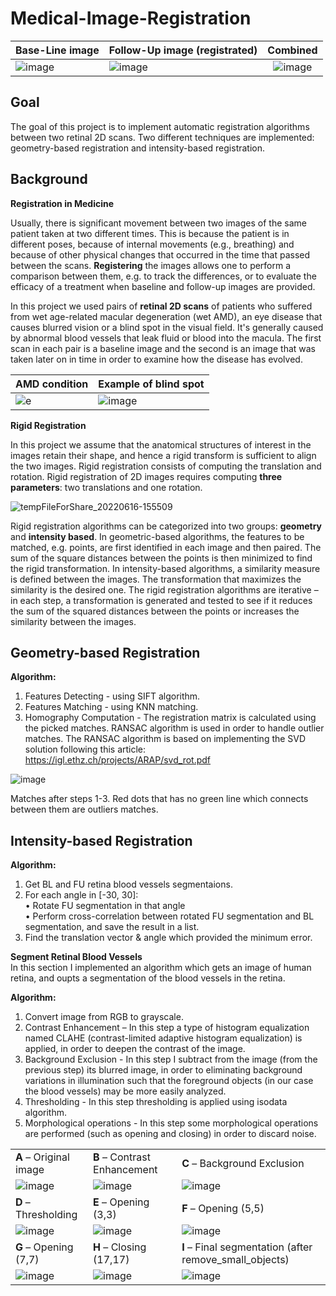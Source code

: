 # Medical-Image-Registration

| Base-Line image | Follow-Up image (registrated) | Combined |
| ---  | ---  |  :----:  |
| ![image](https://user-images.githubusercontent.com/68702877/174038357-fed32ffb-1a0a-4f00-b44a-aec64006e09e.png) |![image](https://user-images.githubusercontent.com/68702877/174038420-b8e9257d-a375-411a-b17e-7bcdc59759af.png)| ![image](https://user-images.githubusercontent.com/68702877/174038468-a8d47cb2-98fd-44a1-bd38-a3a6dad5f5ab.png)|


## Goal
The goal of this project is to implement automatic registration algorithms between two retinal 2D scans. Two different techniques are implemented: geometry-based registration and intensity-based registration.

## Background

**Registration in Medicine**

Usually, there is significant movement between two images of the same patient taken at two different times. This is because the patient is in different poses, because of internal movements (e.g., breathing) and because of other physical changes that occurred in the time that passed between the scans. **Registering** the images allows one to perform a comparison between them, e.g. to track the differences, or to evaluate the efficacy of a treatment when baseline and follow-up images are provided.

In this project we used pairs of **retinal 2D scans** of patients who suffered from wet age-related macular degeneration (wet AMD), an eye disease that causes blurred vision or a blind spot in the visual field. It's generally caused by abnormal blood vessels that leak fluid or blood into the macula.
The first scan in each pair is a baseline image and the second is an image that was taken later on in time in order to examine how the disease has evolved.

| AMD condition | Example of blind spot |
| ---  | ---  | 
|![e](https://user-images.githubusercontent.com/68702877/174078749-74593be7-3ffb-439d-a255-825a6fd989d5.png)|![image](https://user-images.githubusercontent.com/68702877/174075445-96323638-dc92-44ae-8797-baed2aec0a6e.png)|


**Rigid Registration**

In this project we assume that the anatomical structures of interest in the images retain their shape, and hence a rigid transform is sufficient to align the two images. 
Rigid registration consists of computing the translation and rotation. Rigid registration of 2D images requires computing **three
parameters**: two translations and one rotation.

![tempFileForShare_20220616-155509](https://user-images.githubusercontent.com/68702877/174074392-38df3481-a57e-4b2f-855e-714e047b65de.jpg)


Rigid registration algorithms can be categorized into two groups: **geometry** and **intensity based**. In geometric-based
algorithms, the features to be matched, e.g. points, are first identified in each image and then paired. The sum of the
square distances between the points is then minimized to find the rigid transformation. In intensity-based algorithms,
a similarity measure is defined between the images. The transformation that maximizes the similarity is the desired
one. The rigid registration algorithms are iterative – in each step, a transformation is generated and tested to see if it
reduces the sum of the squared distances between the points or increases the similarity between the images.


## Geometry-based Registration

**Algorithm:**
1.	Features Detecting - using SIFT algorithm.
2.	Features Matching - using KNN matching.
3.	Homography Computation - The registration matrix is calculated using the picked matches. RANSAC algorithm is used in order to handle outlier matches. The RANSAC algorithm is based on implementing the SVD solution following this article: https://igl.ethz.ch/projects/ARAP/svd_rot.pdf

![image](https://user-images.githubusercontent.com/68702877/174043318-035b3866-604e-44e2-84d0-2f09e7945f8b.png)

Matches after steps 1-3. Red dots that has no  green line which connects between them are outliers matches.

## Intensity-based Registration

**Algorithm:** </br>
1.	Get BL and FU retina blood vessels segmentaions.
2.	For each angle in [-30, 30]: </br>
  •	Rotate FU segmentation in that angle </br>
  •	Perform cross-correlation between rotated FU segmentation and BL segmentation, and save the result in a list. 
3.	Find the translation vector & angle which provided the minimum error.


**Segment Retinal Blood Vessels** </br>
In this section I implemented an algorithm which gets an image of human retina, and oupts a segmentation of the blood vessels in the retina. </br>

**Algorithm:** </br>
1. Convert image from RGB to grayscale. 
2.	Contrast Enhancement – In this step a type of histogram equalization named CLAHE (contrast-limited adaptive histogram equalization) is applied, in order to deepen the contrast of the image.
3.	Background Exclusion - In this step I subtract from the image (from the previous step) its blurred  image, in order to eliminating background variations in illumination such that the foreground objects (in our case the blood vessels) may be more easily analyzed.
4.	Thresholding - In this step thresholding is applied using isodata algorithm.
5.	Morphological operations - In this step some morphological operations are performed (such as opening and closing) in order to discard noise.

|  |  |  |
| ---  | ---  | --- |
| **A** – Original image | **B** – Contrast Enhancement | **C** – Background Exclusion |
|![image](https://user-images.githubusercontent.com/68702877/174040994-d87c15c3-40c8-4177-8f7f-bb30ac8f6e16.png)|![image](https://user-images.githubusercontent.com/68702877/174041064-673d5bac-d72a-4d62-8b1a-8bdf77109c2c.png)|![image](https://user-images.githubusercontent.com/68702877/174041081-0e2baa16-dc79-4d20-a742-2462e3f57e4e.png)|
| **D** – Thresholding | **E** – Opening (3,3) | **F** – Opening (5,5) |
|![image](https://user-images.githubusercontent.com/68702877/174041307-9f68cced-cb15-4fb8-999e-a859782e451e.png)|![image](https://user-images.githubusercontent.com/68702877/174041338-0b7de23c-90d3-4a4a-870a-3149c1538c6f.png)|![image](https://user-images.githubusercontent.com/68702877/174041353-a6a398d8-01fa-44b6-a772-46cf6b0e77fd.png)|
| **G** – Opening (7,7) | **H** – Closing (17,17) | **I** – Final segmentation (after remove_small_objects) |
|![image](https://user-images.githubusercontent.com/68702877/174041452-74005e24-5127-4ae1-9c6c-a1ded06ffac3.png)|![image](https://user-images.githubusercontent.com/68702877/174041478-25a51513-c6a3-4009-9a50-88d0227a5001.png)|![image](https://user-images.githubusercontent.com/68702877/174041488-437caf62-086b-4345-8eb3-e2f6ac85b048.png)|




